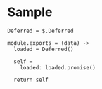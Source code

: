 Sample
======

    Deferred = $.Deferred

    module.exports = (data) ->
      loaded = Deferred()

      self =
        loaded: loaded.promise()

      return self